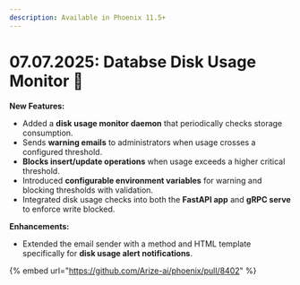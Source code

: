 ```yaml
---
description: Available in Phoenix 11.5+
---
```


# 07.07.2025: Databse Disk Usage Monitor 🛑

**New Features:**

* Added a **disk usage monitor daemon** that periodically checks storage consumption.
* Sends **warning emails** to administrators when usage crosses a configured threshold.
* **Blocks insert/update operations** when usage exceeds a higher critical threshold.
* Introduced **configurable environment variables** for warning and blocking thresholds with validation.
* Integrated disk usage checks into both the **FastAPI app** and **gRPC serve** to enforce write blocked.

**Enhancements:**

* Extended the email sender with a method and HTML template specifically for **disk usage alert notifications**.

{% embed url="https://github.com/Arize-ai/phoenix/pull/8402" %}
